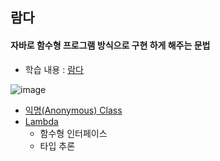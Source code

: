 ## 람다
#### 자바로 함수형 프로그램 방식으로 구현 하게 해주는 문법
* 학습 내용 : [람다](https://github.com/hyomee/JAVA_EDU/blob/main/L/JAVA_Lambda.pdf)

![image](https://user-images.githubusercontent.com/11780795/153036262-2b8f3618-c5da-4380-b12d-0249fbc26d0f.png)

* [익명(Anonymous) Class](https://github.com/hyomee/JAVA_EDU/tree/main/L/src/com/hyomee/anonymous)
* [Lambda](https://github.com/hyomee/JAVA_EDU/tree/main/L/src/com/hyomee/lambda)
  * 함수형 인터페이스
  * 타입 추론
